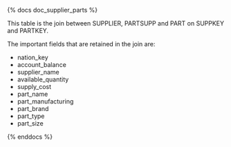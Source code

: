 <!---
# Modifications © 2019 Hashmap, Inc
#
# Licensed under the Apache License, Version 2.0 (the "License");
# you may not use this file except in compliance with the License.
# You may obtain a copy of the License at
#
#     http://www.apache.org/licenses/LICENSE-2.0
#
# Unless required by applicable law or agreed to in writing, software
# distributed under the License is distributed on an "AS IS" BASIS,
# WITHOUT WARRANTIES OR CONDITIONS OF ANY KIND, either express or implied.
# See the License for the specific language governing permissions and
# limitations under the License.
-->

{% docs doc_supplier_parts %}

This table is the join between SUPPLIER, PARTSUPP and PART on SUPPKEY and PARTKEY.

The important fields that are retained in the join are:
* nation_key
* account_balance
* supplier_name
* available_quantity
* supply_cost
* part_name
* part_manufacturing
* part_brand
* part_type
* part_size

{% enddocs %}